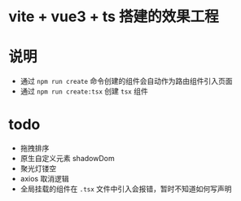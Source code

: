# vite + vue3 + ts 搭建的效果工程

# 说明
- 通过 `npm run create` 命令创建的组件会自动作为路由组件引入页面
- 通过 `npm run create:tsx` 创建 `tsx` 组件

# todo
- 拖拽排序
- 原生自定义元素 shadowDom
- 聚光灯镂空
- axios 取消逻辑
- 全局挂载的组件在 `.tsx` 文件中引入会报错，暂时不知道如何写声明